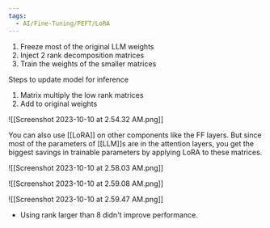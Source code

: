 ```yaml
---
tags:
  - AI/Fine-Tuning/PEFT/LoRA
---
```



1. Freeze most of the original LLM weights
2. Inject 2 rank decomposition matrices
3. Train the weights of the smaller matrices

Steps to update model for inference
1. Matrix multiply the low rank matrices
2. Add to original weights

![[Screenshot 2023-10-10 at 2.54.32 AM.png]]

You can also use [[LoRA]] on other components like the FF layers. But since most of the parameters of [[LLM]]s are in the attention layers, you get the biggest savings in trainable parameters by applying LoRA to these matrices.

![[Screenshot 2023-10-10 at 2.58.03 AM.png]]

![[Screenshot 2023-10-10 at 2.59.08 AM.png]]


![[Screenshot 2023-10-10 at 2.59.47 AM.png]]
- Using rank larger than 8 didn't improve performance.


